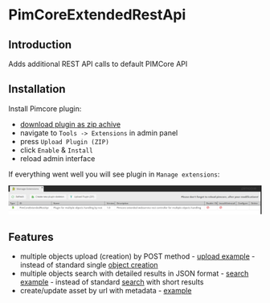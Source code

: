 # PimCoreExtendedRestApi

## Introduction ##
Adds additional REST API calls to default PIMCore API

## Installation ##

Install Pimcore plugin:
  * [download plugin as zip achive](https://github.com/DruGento/PimCoreExtendedRestApi/archive/master.zip)
  * navigate to `Tools -> Extensions` in admin panel
  * press `Upload Plugin (ZIP)`
  * click `Enable` & `Install`
  * reload admin interface

If everything went well you will see plugin in `Manage extensions`:

![Pimcore manage extensions](docs/images/Pimcore%20mange%20extensions.png)

## Features ##

*   multiple objects upload (creation) by POST method - [upload example](docs/example/upload.md) - instead of standard single [object creation](https://pimcore.com/docs/4.6.x/Development_Documentation/Web_Services/index.html#page_Create-a-new-Object)
*   multiple objects search with detailed results in JSON format - [search example](docs/example/search.md) - instead of standard [search](https://pimcore.com/docs/4.6.x/Development_Documentation/Web_Services/index.html#page_Search-Objects) with short results
*   create/update asset by url with metadata - [example](docs/example/asset.md)
